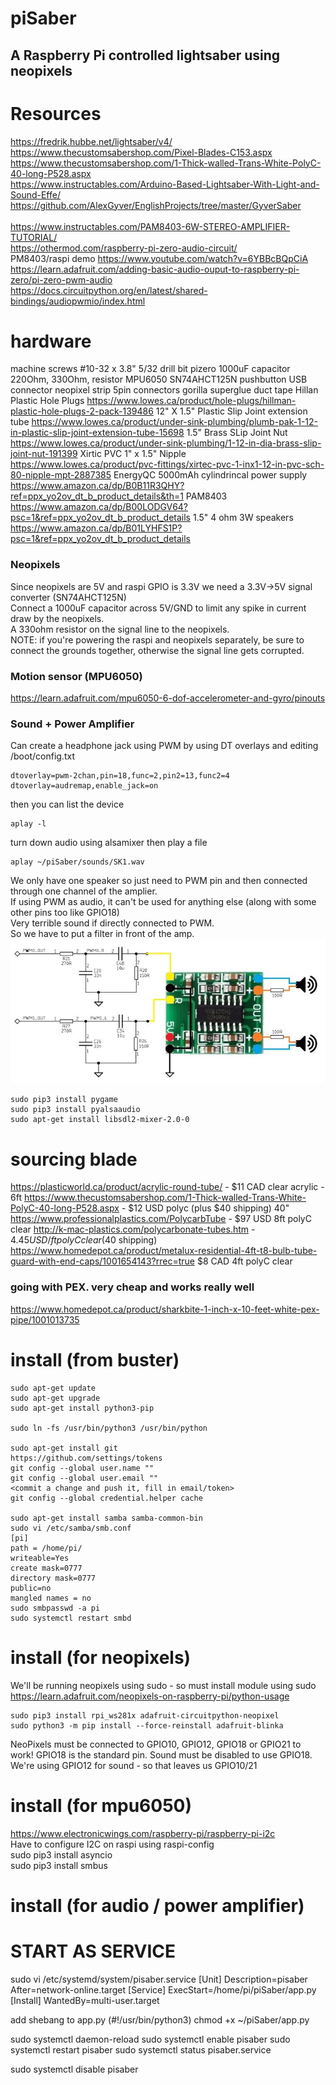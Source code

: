 
# piSaber
## A Raspberry Pi controlled lightsaber using neopixels

# Resources
https://fredrik.hubbe.net/lightsaber/v4/<BR>
https://www.thecustomsabershop.com/Pixel-Blades-C153.aspx<BR>
https://www.thecustomsabershop.com/1-Thick-walled-Trans-White-PolyC-40-long-P528.aspx<BR>
https://www.instructables.com/Arduino-Based-Lightsaber-With-Light-and-Sound-Effe/<BR>
    https://github.com/AlexGyver/EnglishProjects/tree/master/GyverSaber<BR>
<BR>
https://www.instructables.com/PAM8403-6W-STEREO-AMPLIFIER-TUTORIAL/<BR>
https://othermod.com/raspberry-pi-zero-audio-circuit/<BR>
PM8403/raspi demo https://www.youtube.com/watch?v=6YBBcBQpCiA<BR>
https://learn.adafruit.com/adding-basic-audio-ouput-to-raspberry-pi-zero/pi-zero-pwm-audio<BR>
https://docs.circuitpython.org/en/latest/shared-bindings/audiopwmio/index.html<BR>

# hardware
machine screws #10-32 x 3.8"
5/32 drill bit
pizero
1000uF capacitor
220Ohm, 330Ohm, resistor
MPU6050
SN74AHCT125N
pushbutton
USB connector
neopixel strip
5pin connectors
gorilla superglue
duct tape
Hillan Plastic Hole Plugs
https://www.lowes.ca/product/hole-plugs/hillman-plastic-hole-plugs-2-pack-139486
12" X 1.5" Plastic Slip Joint extension tube
https://www.lowes.ca/product/under-sink-plumbing/plumb-pak-1-12-in-plastic-slip-joint-extension-tube-15698
1.5" Brass SLip Joint Nut
https://www.lowes.ca/product/under-sink-plumbing/1-12-in-dia-brass-slip-joint-nut-191399
Xirtic PVC 1" x 1.5" Nipple
https://www.lowes.ca/product/pvc-fittings/xirtec-pvc-1-inx1-12-in-pvc-sch-80-nipple-mpt-2887385
EnergyQC 5000mAh cylindrincal power supply
https://www.amazon.ca/dp/B0B11R3QHY?ref=ppx_yo2ov_dt_b_product_details&th=1
PAM8403
https://www.amazon.ca/dp/B00LODGV64?psc=1&ref=ppx_yo2ov_dt_b_product_details
1.5" 4 ohm 3W speakers
https://www.amazon.ca/dp/B01LYHFS1P?psc=1&ref=ppx_yo2ov_dt_b_product_details



### Neopixels
Since neopixels are 5V and raspi GPIO is 3.3V we need a 3.3V->5V signal converter (SN74AHCT125N)<BR>
Connect a 1000uF capacitor across 5V/GND to limit any spike in current draw by the neopixels.<BR>
A 330ohm resistor on the signal line to the neopixels.<BR>
NOTE: if you're powering the raspi and neopixels separately, be sure to connect the grounds together, otherwise the signal line gets corrupted.<BR>

### Motion sensor (MPU6050)
https://learn.adafruit.com/mpu6050-6-dof-accelerometer-and-gyro/pinouts<BR>

### Sound + Power Amplifier
Can create a headphone jack using PWM by using DT overlays and editing /boot/config.txt
```
dtoverlay=pwm-2chan,pin=18,func=2,pin2=13,func2=4
dtoverlay=audremap,enable_jack=on
```

then you can list the device 
```
aplay -l
```
turn down audio using alsamixer
then play a file 
```
aplay ~/piSaber/sounds/SK1.wav
```
We only have one speaker so just need to PWM pin and then connected through one channel of the amplier.<BR>
If using PWM as audio, it can't be used for anything else (along with some other pins too like GPIO18)<BR>
Very terrible sound if directly connected to PWM.<BR>
So we have to put a filter in front of the amp.<BR>
<img src="audio_filter.jpg"><BR>

```
sudo pip3 install pygame
sudo pip3 install pyalsaaudio
sudo apt-get install libsdl2-mixer-2.0-0
```

# sourcing blade
https://plasticworld.ca/product/acrylic-round-tube/ - $11 CAD clear acrylic - 6ft
https://www.thecustomsabershop.com/1-Thick-walled-Trans-White-PolyC-40-long-P528.aspx - $12 USD polyc (plus $40 shipping) 40"
https://www.professionalplastics.com/PolycarbTube - $97 USD 8ft polyC clear
http://k-mac-plastics.com/polycarbonate-tubes.htm - $4.45USD/ft polyC clear ($40 shipping)
https://www.homedepot.ca/product/metalux-residential-4ft-t8-bulb-tube-guard-with-end-caps/1001654143?rrec=true $8 CAD 4ft polyC clear

### going with PEX. very cheap and works really well
https://www.homedepot.ca/product/sharkbite-1-inch-x-10-feet-white-pex-pipe/1001013735

# install (from buster)
```
sudo apt-get update
sudo apt-get upgrade
sudo apt-get install python3-pip

sudo ln -fs /usr/bin/python3 /usr/bin/python

sudo apt-get install git
https://github.com/settings/tokens
git config --global user.name ""
git config --global user.email ""
<commit a change and push it, fill in email/token>
git config --global credential.helper cache
    
sudo apt-get install samba samba-common-bin
sudo vi /etc/samba/smb.conf
[pi]
path = /home/pi/
writeable=Yes
create mask=0777
directory mask=0777
public=no
mangled names = no
sudo smbpasswd -a pi
sudo systemctl restart smbd

```

# install (for neopixels)
We'll be running neopixels using sudo - so must install module using sudo<BR>
https://learn.adafruit.com/neopixels-on-raspberry-pi/python-usage<BR>
```
sudo pip3 install rpi_ws281x adafruit-circuitpython-neopixel
sudo python3 -m pip install --force-reinstall adafruit-blinka
```
NeoPixels must be connected to GPIO10, GPIO12, GPIO18 or GPIO21 to work! GPIO18 is the standard pin.
Sound must be disabled to use GPIO18. We're using GPIO12 for sound - so that leaves us GPIO10/21


# install (for mpu6050)
https://www.electronicwings.com/raspberry-pi/raspberry-pi-i2c<BR>
Have to configure I2C on raspi using raspi-config<BR>
sudo pip3 install asyncio<BR>
sudo pip3 install smbus<BR>

# install (for audio / power amplifier)


# START AS SERVICE
sudo vi /etc/systemd/system/pisaber.service
[Unit]
Description=pisaber
After=network-online.target
[Service]
ExecStart=/home/pi/piSaber/app.py
[Install]
WantedBy=multi-user.target

add shebang to app.py (#!/usr/bin/python3)
chmod +x ~/piSaber/app.py

sudo systemctl daemon-reload
sudo systemctl enable pisaber
sudo systemctl restart pisaber
sudo systemctl status pisaber.service

sudo systemctl disable pisaber
